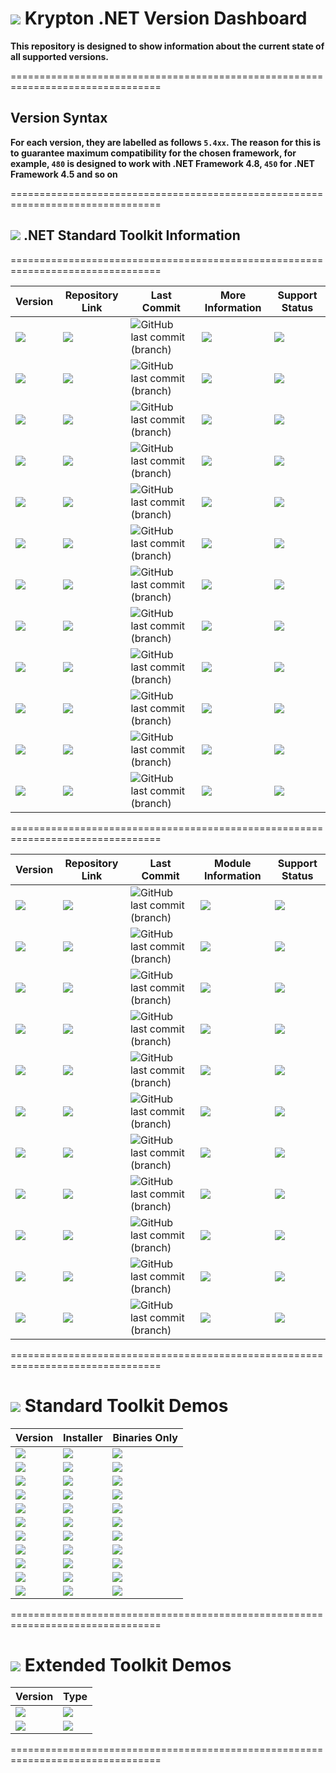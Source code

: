 # <img src="https://github.com/Wagnerp/Krypton-NET-Version-Dashboard/blob/master/Assets/Icons/PNG/KR%2064%20%20x%2064%20Purple.png" /> Krypton .NET Version Dashboard

**This repository is designed to show information about the current state of all supported versions.**

================================================================================

## Version Syntax

**For each version, they are labelled as follows `5.4xx`. The reason for this is to guarantee maximum compatibility for the chosen framework, for example, `480` is designed to work with .NET Framework 4.8, `450` for .NET Framework 4.5 and so on**

================================================================================

## <img src="https://github.com/Wagnerp/Krypton-NET-Version-Dashboard/blob/master/Assets/Icons/PNG/Square%20Design%2064%20x%2064%20New%20Green.png" /> .NET Standard Toolkit Information

================================================================================

| Version | Repository Link | Last Commit | More Information | Support Status |
|---|---|---|---|---|
| <img src="https://img.shields.io/badge/Version-5.400-ff69b4.svg" /> |  <a href="https://github.com/Wagnerp/Krypton-NET-5.400"><img src="https://img.shields.io/badge/GitHub-Go%20to%20Repository-blueviolet.svg" /></a> | ![GitHub last commit (branch)](https://img.shields.io/github/last-commit/Wagnerp/Krypton-NET-5.400/master.svg) | <a href="https://github.com/Wagnerp/Krypton-NET-Version-Dashboard/blob/master/Documents/Modules/Standard/Krypton-Toolkit-Suite-Standard-5400-Modules.md"><img src="https://img.shields.io/badge/More-Information-informational" /></a> | <img src="https://img.shields.io/badge/Status-Supported-yellowgreen" />
| <img src="https://img.shields.io/badge/Version-5.450-ff69b4.svg" /> | <a href="https://github.com/Wagnerp/Krypton-NET-5.450"><img src="https://img.shields.io/badge/GitHub-Go%20to%20Repository-blueviolet.svg" /></a> | ![GitHub last commit (branch)](https://img.shields.io/github/last-commit/Wagnerp/Krypton-NET-5.450/master.svg) | <a href="https://github.com/Wagnerp/Krypton-NET-Version-Dashboard/blob/master/Documents/Modules/Standard/Krypton-Toolkit-Suite-Standard-5450-Modules.md"><img src="https://img.shields.io/badge/More-Information-informational" /></a> | <img src="https://img.shields.io/badge/Status-Supported-yellowgreen" />
| <img src="https://img.shields.io/badge/Version-5.451-ff69b4.svg" /> | <a href="https://github.com/Wagnerp/Krypton-NET-5.451"><img src="https://img.shields.io/badge/GitHub-Go%20to%20Repository-blueviolet.svg" /></a> | ![GitHub last commit (branch)](https://img.shields.io/github/last-commit/Wagnerp/Krypton-NET-5.451/master.svg) | <a href="https://github.com/Wagnerp/Krypton-NET-Version-Dashboard/blob/master/Documents/Modules/Standard/Krypton-Toolkit-Suite-Standard-5451-Modules.md"><img src="https://img.shields.io/badge/More-Information-informational" /></a> | <img src="https://img.shields.io/badge/Status-Supported-yellowgreen" />
| <img src="https://img.shields.io/badge/Version-5.452-ff69b4.svg" /> | <a href="https://github.com/Wagnerp/Krypton-NET-5.452"><img src="https://img.shields.io/badge/GitHub-Go%20to%20Repository-blueviolet.svg" /></a> | ![GitHub last commit (branch)](https://img.shields.io/github/last-commit/Wagnerp/Krypton-NET-5.452/master.svg) | <a href="https://github.com/Wagnerp/Krypton-NET-Version-Dashboard/blob/master/Documents/Modules/Standard/Krypton-Toolkit-Suite-Standard-5452-Modules.md"><img src="https://img.shields.io/badge/More-Information-informational" /></a> | <img src="https://img.shields.io/badge/Status-Supported-yellowgreen" />
| <img src="https://img.shields.io/badge/Version-5.460-ff69b4.svg" /> | <a href="https://github.com/Wagnerp/Krypton-NET-5.460"><img src="https://img.shields.io/badge/GitHub-Go%20to%20Repository-blueviolet.svg" /></a> | ![GitHub last commit (branch)](https://img.shields.io/github/last-commit/Wagnerp/Krypton-NET-5.460/master.svg) | <a href="https://github.com/Wagnerp/Krypton-NET-Version-Dashboard/blob/master/Documents/Modules/Standard/Krypton-Toolkit-Suite-Standard-5460-Modules.md"><img src="https://img.shields.io/badge/More-Information-informational" /></a> | <img src="https://img.shields.io/badge/Status-Supported-yellowgreen" />
| <img src="https://img.shields.io/badge/Version-5.461-ff69b4.svg" /> | <a href="https://github.com/Wagnerp/Krypton-NET-5.461"><img src="https://img.shields.io/badge/GitHub-Go%20to%20Repository-blueviolet.svg" /></a> | ![GitHub last commit (branch)](https://img.shields.io/github/last-commit/Wagnerp/Krypton-NET-5.461/master.svg) | <a href="https://github.com/Wagnerp/Krypton-NET-Version-Dashboard/blob/master/Documents/Modules/Standard/Krypton-Toolkit-Suite-Standard-5461-Modules.md"><img src="https://img.shields.io/badge/More-Information-informational" /></a> | <img src="https://img.shields.io/badge/Status-Supported-yellowgreen" />
| <img src="https://img.shields.io/badge/Version-5.462-ff69b4.svg" /> | <a href="https://github.com/Wagnerp/Krypton-NET-5.462"><img src="https://img.shields.io/badge/GitHub-Go%20to%20Repository-blueviolet.svg" /></a> | ![GitHub last commit (branch)](https://img.shields.io/github/last-commit/Wagnerp/Krypton-NET-5.462/master.svg) | <a href="https://github.com/Wagnerp/Krypton-NET-Version-Dashboard/blob/master/Documents/Modules/Standard/Krypton-Toolkit-Suite-Standard-5462-Modules.md"><img src="https://img.shields.io/badge/More-Information-informational" /></a> | <img src="https://img.shields.io/badge/Status-Supported-yellowgreen" />
| <img src="https://img.shields.io/badge/Version-5.470-ff69b4.svg" /> | <a href="https://github.com/Wagnerp/Krypton-NET-5.470"><img src="https://img.shields.io/badge/GitHub-Go%20to%20Repository-blueviolet.svg" /></a> | ![GitHub last commit (branch)](https://img.shields.io/github/last-commit/Wagnerp/Krypton-NET-5.470/master.svg) | <a href="https://github.com/Wagnerp/Krypton-NET-Version-Dashboard/blob/master/Documents/Modules/Standard/Krypton-Toolkit-Suite-Standard-5470-Modules.md"><img src="https://img.shields.io/badge/More-Information-informational" /></a> | <img src="https://img.shields.io/badge/Status-Supported-yellowgreen" />
| <img src="https://img.shields.io/badge/Version-5.471-ff69b4.svg" /> | <a href="https://github.com/Wagnerp/Krypton-NET-5.471"><img src="https://img.shields.io/badge/GitHub-Go%20to%20Repository-blueviolet.svg" /></a> | ![GitHub last commit (branch)](https://img.shields.io/github/last-commit/Wagnerp/Krypton-NET-5.471/master.svg) | <a href="https://github.com/Wagnerp/Krypton-NET-Version-Dashboard/blob/master/Documents/Modules/Standard/Krypton-Toolkit-Suite-Standard-5471-Modules.md"><img src="https://img.shields.io/badge/More-Information-informational" /></a> | <img src="https://img.shields.io/badge/Status-Supported-yellowgreen" />
| <img src="https://img.shields.io/badge/Version-5.472-ff69b4.svg" /> |  <a href="https://github.com/Wagnerp/Krypton-NET-5.472"><img src="https://img.shields.io/badge/GitHub-Go%20to%20Repository-blueviolet.svg" /></a> | ![GitHub last commit (branch)](https://img.shields.io/github/last-commit/Wagnerp/Krypton-NET-5.472/master.svg) | <a href="https://github.com/Wagnerp/Krypton-NET-Version-Dashboard/blob/master/Documents/Modules/Standard/Krypton-Toolkit-Suite-Standard-5472-Modules.md"><img src="https://img.shields.io/badge/More-Information-informational" /></a> | <img src="https://img.shields.io/badge/Status-Supported-yellowgreen" />
| <img src="https://img.shields.io/badge/Version-5.480-ff69b4.svg" /> | <a href="https://github.com/Wagnerp/Krypton-NET-5.480"><img src="https://img.shields.io/badge/GitHub-Go%20to%20Repository-blueviolet.svg" /></a> | ![GitHub last commit (branch)](https://img.shields.io/github/last-commit/Wagnerp/Krypton-NET-5.480/master.svg) | <a href="https://github.com/Wagnerp/Krypton-NET-Version-Dashboard/blob/master/Documents/Modules/Standard/Krypton-Toolkit-Suite-Standard-5480-Modules.md"><img src="https://img.shields.io/badge/More-Information-informational" /></a> | <img src="https://img.shields.io/badge/Status-Supported-yellowgreen" />
| <img src="https://img.shields.io/badge/Version-5.500-ff69b4.svg" /> | <a href="https://github.com/Wagnerp/Krypton-Toolkit-Suite-NET-Core"><img src="https://img.shields.io/badge/GitHub-Go%20to%20Repository-blueviolet.svg" /></a> | ![GitHub last commit (branch)](https://img.shields.io/github/last-commit/Wagnerp/Krypton-Toolkit-Suite-NET-Core/master) | <a href="https://github.com/Wagnerp/Krypton-NET-Version-Dashboard/blob/master/Documents/Modules/Standard/Krypton-Toolkit-Suite-Standard-NET-Core-Modules.md"><img src="https://img.shields.io/badge/More-Information-informational" /></a> | <img src="https://img.shields.io/badge/Status-Active-green" />

================================================================================

| Version | Repository Link | Last Commit | Module Information | Support Status |
|---|---|---|---|---|
| <img src="https://img.shields.io/badge/Version-5.400-ff69b4.svg" /> |  <a href="https://github.com/Wagnerp/Krypton-Toolkit-Suite-Extended-NET-5.400"><img src="https://img.shields.io/badge/GitHub-Go%20to%20Repository-blueviolet.svg" /></a> | ![GitHub last commit (branch)](https://img.shields.io/github/last-commit/Wagnerp/Krypton-Toolkit-Suite-Extended-NET-5.400/master.svg) | <a href="https://github.com/Wagnerp/Krypton-NET-Version-Dashboard/blob/master/Documents/Modules/Extended/Krypton-Toolkit-Suite-Extended-5400-Modules.md"><img src="https://img.shields.io/badge/Module-Information-informational" /></a> | <img src="https://img.shields.io/badge/Status-Unsupported-red" />
| <img src="https://img.shields.io/badge/Version-5.450-ff69b4.svg" /> |  <a href="https://github.com/Wagnerp/Krypton-Toolkit-Suite-Extended-NET-5.450"><img src="https://img.shields.io/badge/GitHub-Go%20to%20Repository-blueviolet.svg" /></a> | ![GitHub last commit (branch)](https://img.shields.io/github/last-commit/Wagnerp/Krypton-Toolkit-Suite-Extended-NET-5.450/master.svg) | <a href="https://github.com/Wagnerp/Krypton-NET-Version-Dashboard/blob/master/Documents/Modules/Extended/Krypton-Toolkit-Suite-Extended-5450-Modules.md"><img src="https://img.shields.io/badge/Module-Information-informational" /></a> | <img src="https://img.shields.io/badge/Status-Supported-yellowgreen" />
| <img src="https://img.shields.io/badge/Version-5.451-ff69b4.svg" /> |  <a href="https://github.com/Wagnerp/Krypton-Toolkit-Suite-Extended-NET-5.451"><img src="https://img.shields.io/badge/GitHub-Go%20to%20Repository-blueviolet.svg" /></a> | ![GitHub last commit (branch)](https://img.shields.io/github/last-commit/Wagnerp/Krypton-Toolkit-Suite-Extended-NET-5.451/master.svg) | <a href="https://github.com/Wagnerp/Krypton-NET-Version-Dashboard/blob/master/Documents/Modules/Extended/Krypton-Toolkit-Suite-Extended-5451-Modules.md"><img src="https://img.shields.io/badge/Module-Information-informational" /></a> | <img src="https://img.shields.io/badge/Status-Supported-yellowgreen" />
| <img src="https://img.shields.io/badge/Version-5.452-ff69b4.svg" /> |  <a href="https://github.com/Wagnerp/Krypton-Toolkit-Suite-Extended-NET-5.452"><img src="https://img.shields.io/badge/GitHub-Go%20to%20Repository-blueviolet.svg" /></a> | ![GitHub last commit (branch)](https://img.shields.io/github/last-commit/Wagnerp/Krypton-Toolkit-Suite-Extended-NET-5.452/master.svg) | <a href="https://github.com/Wagnerp/Krypton-NET-Version-Dashboard/blob/master/Documents/Modules/Extended/Krypton-Toolkit-Suite-Extended-5452-Modules.md"><img src="https://img.shields.io/badge/Module-Information-informational" /></a> | <img src="https://img.shields.io/badge/Status-Supported-yellowgreen" />
| <img src="https://img.shields.io/badge/Version-5.460-ff69b4.svg" /> |  <a href="https://github.com/Wagnerp/Krypton-Toolkit-Suite-Extended-NET-5.460"><img src="https://img.shields.io/badge/GitHub-Go%20to%20Repository-blueviolet.svg" /></a> | ![GitHub last commit (branch)](https://img.shields.io/github/last-commit/Wagnerp/Krypton-Toolkit-Suite-Extended-NET-5.460/master.svg) | <a href="https://github.com/Wagnerp/Krypton-NET-Version-Dashboard/blob/master/Documents/Modules/Extended/Krypton-Toolkit-Suite-Extended-5460-Modules.md"><img src="https://img.shields.io/badge/Module-Information-informational" /></a> | <img src="https://img.shields.io/badge/Status-Supported-yellowgreen" />
| <img src="https://img.shields.io/badge/Version-5.461-ff69b4.svg" /> |  <a href="https://github.com/Wagnerp/Krypton-Toolkit-Suite-Extended-NET-5.461"><img src="https://img.shields.io/badge/GitHub-Go%20to%20Repository-blueviolet.svg" /></a> | ![GitHub last commit (branch)](https://img.shields.io/github/last-commit/Wagnerp/Krypton-Toolkit-Suite-Extended-NET-5.461/master.svg) | <a href="https://github.com/Wagnerp/Krypton-NET-Version-Dashboard/blob/master/Documents/Modules/Extended/Krypton-Toolkit-Suite-Extended-5461-Modules.md"><img src="https://img.shields.io/badge/Module-Information-informational" /></a> | <img src="https://img.shields.io/badge/Status-Supported-yellowgreen" />
| <img src="https://img.shields.io/badge/Version-5.462-ff69b4.svg" /> |  <a href="https://github.com/Wagnerp/Krypton-Toolkit-Suite-Extended-NET-5.462"><img src="https://img.shields.io/badge/GitHub-Go%20to%20Repository-blueviolet.svg" /></a> | ![GitHub last commit (branch)](https://img.shields.io/github/last-commit/Wagnerp/Krypton-Toolkit-Suite-Extended-NET-5.462/master.svg) | <a href="https://github.com/Wagnerp/Krypton-NET-Version-Dashboard/blob/master/Documents/Modules/Extended/Krypton-Toolkit-Suite-Extended-5462-Modules.md"><img src="https://img.shields.io/badge/Module-Information-informational" /></a> | <img src="https://img.shields.io/badge/Status-Supported-yellowgreen" />
| <img src="https://img.shields.io/badge/Version-5.470-ff69b4.svg" /> |  <a href="https://github.com/Wagnerp/Krypton-Toolkit-Suite-Extended-NET-5.470"><img src="https://img.shields.io/badge/GitHub-Go%20to%20Repository-blueviolet.svg" /></a> | ![GitHub last commit (branch)](https://img.shields.io/github/last-commit/Wagnerp/Krypton-Toolkit-Suite-Extended-NET-5.470/master.svg) | <a href="https://github.com/Wagnerp/Krypton-NET-Version-Dashboard/blob/master/Documents/Modules/Extended/Krypton-Toolkit-Suite-Extended-5470-Modules.md"><img src="https://img.shields.io/badge/Module-Information-informational" /></a> | <img src="https://img.shields.io/badge/Status-Active-green" /> 
| <img src="https://img.shields.io/badge/Version-5.471-ff69b4.svg" /> |  <a href="https://github.com/Wagnerp/Krypton-Toolkit-Suite-Extended-NET-5.471"><img src="https://img.shields.io/badge/GitHub-Go%20to%20Repository-blueviolet.svg" /></a> | ![GitHub last commit (branch)](https://img.shields.io/github/last-commit/Wagnerp/Krypton-Toolkit-Suite-Extended-NET-5.471/master.svg) | <a href="https://github.com/Wagnerp/Krypton-NET-Version-Dashboard/blob/master/Documents/Modules/Extended/Krypton-Toolkit-Suite-Extended-5471-Modules.md"><img src="https://img.shields.io/badge/Module-Information-informational" /></a> | <img src="https://img.shields.io/badge/Status-Active-green" /> 
| <img src="https://img.shields.io/badge/Version-5.472-ff69b4.svg" /> |  <a href="https://github.com/Wagnerp/Krypton-Toolkit-Suite-Extended-NET-5.472"><img src="https://img.shields.io/badge/GitHub-Go%20to%20Repository-blueviolet.svg" /></a> | ![GitHub last commit (branch)](https://img.shields.io/github/last-commit/Wagnerp/Krypton-Toolkit-Suite-Extended-NET-5.472/master.svg) | <a href="https://github.com/Wagnerp/Krypton-NET-Version-Dashboard/blob/master/Documents/Modules/Extended/Krypton-Toolkit-Suite-Extended-5472-Modules.md"><img src="https://img.shields.io/badge/Module-Information-informational" /></a> | <img src="https://img.shields.io/badge/Status-Active-green" /> 
| <img src="https://img.shields.io/badge/Version-5.480-ff69b4.svg" /> |  <a href="https://github.com/Wagnerp/Krypton-Toolkit-Suite-Extended-NET-5.480"><img src="https://img.shields.io/badge/GitHub-Go%20to%20Repository-blueviolet.svg" /></a> | ![GitHub last commit (branch)](https://img.shields.io/github/last-commit/Wagnerp/Krypton-Toolkit-Suite-Extended-NET-5.480/master.svg) | <a href="https://github.com/Wagnerp/Krypton-NET-Version-Dashboard/blob/master/Documents/Modules/Extended/Krypton-Toolkit-Suite-Extended-5480-Modules.md"><img src="https://img.shields.io/badge/Module-Information-informational" /></a> | <img src="https://img.shields.io/badge/Status-Active-green" /> 

================================================================================

# <img src="https://github.com/Wagnerp/Krypton-NET-Version-Dashboard/blob/master/Assets/Icons/PNG/Square%20Design%2064%20x%2064%20New%20Green.png" /> Standard Toolkit Demos

| Version | Installer | Binaries Only |
|---|---|---|
| <img src="https://img.shields.io/badge/Version-5.400-ff69b4.svg" /> | <a href="https://tinyurl.com/y4vyqtph"><img src="https://img.shields.io/badge/Download-Installer-green.svg" /></a> | <a href="https://1drv.ms/u/s!AnKzT7Em-ox5g71LYYXDHkTUHeSBtA"><img src="https://img.shields.io/badge/Download-Binaries-green.svg" /></a> |
| <img src="https://img.shields.io/badge/Version-5.450-ff69b4.svg" /> | <a href="https://1drv.ms/u/s!AnKzT7Em-ox5g71YuRbRi65WOWFe9Q"><img src="https://img.shields.io/badge/Download-Installer-green.svg" /></a> | <a href="https://1drv.ms/u/s!AnKzT7Em-ox5g71ZATQ0c4XGzsgtcA"><img src="https://img.shields.io/badge/Download-Binaries-green.svg" /></a> |
| <img src="https://img.shields.io/badge/Version-5.451-ff69b4.svg" /> | <a href="https://1drv.ms/u/s!AnKzT7Em-ox5g71atJpsjpPudnzhKQ?e=ypSEIV"><img src="https://img.shields.io/badge/Download-Installer-green.svg" /></a> | <a href="https://1drv.ms/u/s!AnKzT7Em-ox5g71bLk6MGYz1Fl9TVw?e=cDJdWZ"><img src="https://img.shields.io/badge/Download-Binaries-green.svg" /></a> |
| <img src="https://img.shields.io/badge/Version-5.452-ff69b4.svg" /> | <a href=""><img src="https://img.shields.io/badge/Download-Installer-green.svg" /></a> | <a href=""><img src="https://img.shields.io/badge/Download-Binaries-green.svg" /></a> |
| <img src="https://img.shields.io/badge/Version-5.460-ff69b4.svg" /> | <a href=""><img src="https://img.shields.io/badge/Download-Installer-green.svg" /></a> | <a href=""><img src="https://img.shields.io/badge/Download-Binaries-green.svg" /></a> |
| <img src="https://img.shields.io/badge/Version-5.461-ff69b4.svg" /> | <a href=""><img src="https://img.shields.io/badge/Download-Installer-green.svg" /></a> | <a href=""><img src="https://img.shields.io/badge/Download-Binaries-green.svg" /></a> |
| <img src="https://img.shields.io/badge/Version-5.462-ff69b4.svg" /> | <a href=""><img src="https://img.shields.io/badge/Download-Installer-green.svg" /></a> | <a href=""><img src="https://img.shields.io/badge/Download-Binaries-green.svg" /></a> |
| <img src="https://img.shields.io/badge/Version-5.470-ff69b4.svg" /> | <a href="https://tinyurl.com/y4ssw5qa"><img src="https://img.shields.io/badge/Download-Installer-green.svg" /></a> | <a href=""><img src="https://img.shields.io/badge/Download-Binaries-green.svg" /></a> |
| <img src="https://img.shields.io/badge/Version-5.471-ff69b4.svg" /> | <a href=""><img src="https://img.shields.io/badge/Download-Installer-green.svg" /></a> | <a href=""><img src="https://img.shields.io/badge/Download-Binaries-green.svg" /></a> |
| <img src="https://img.shields.io/badge/Version-5.472-ff69b4.svg" /> | <a href=""><img src="https://img.shields.io/badge/Download-Installer-green.svg" /></a> | <a href=""><img src="https://img.shields.io/badge/Download-Binaries-green.svg" /></a> |
| <img src="https://img.shields.io/badge/Version-5.480-ff69b4.svg" /> | <a href=""><img src="https://img.shields.io/badge/Download-Installer-green.svg" /></a> | <a href=""><img src="https://img.shields.io/badge/Download-Binaries-green.svg" /></a> |

================================================================================

# <img src="https://github.com/Wagnerp/Krypton-NET-Version-Dashboard/blob/master/Assets/Icons/PNG/KR%2064%20%20x%2064%20Orange.png" /> Extended Toolkit Demos

| Version | Type |
|---|---|
| <img src="https://img.shields.io/badge/Version-5.500-ff69b4.svg" /> | <a href=""><img src="https://img.shields.io/badge/Download-EXE-brightgreen" /></a> |
| <img src="https://img.shields.io/badge/Version-5.500-ff69b4.svg" /> | <a href=""><img src="https://img.shields.io/badge/Download-MSIX-blue" /></a> |

================================================================================
